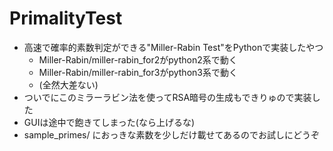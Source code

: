 # PrimalityTest

- 高速で確率的素数判定ができる"Miller-Rabin Test"をPythonで実装したやつ
  - Miller-Rabin/miller-rabin_for2がpython2系で動く
  - Miller-Rabin/miller-rabin_for3がpython3系で動く
  - (全然大差ない)
- ついでにこのミラーラビン法を使ってRSA暗号の生成もできりゅので実装した
- GUIは途中で飽きてしまった(なら上げるな)
- sample_primes/ におっきな素数を少しだけ載せてあるのでお試しにどうぞ
